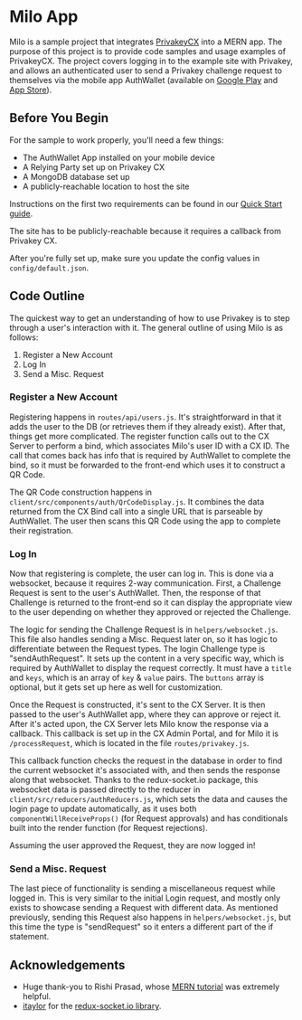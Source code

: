 # Milo App

Milo is a sample project that integrates [PrivakeyCX](https://www.privakey.com) into a MERN app. The purpose of this project is to provide code samples and usage examples of PrivakeyCX. The project covers logging in to the example site with Privakey, and allows an authenticated user to send a Privakey challenge request to themselves via the mobile app AuthWallet (available on [Google Play](https://play.google.com/store/apps/details?id=com.privakey.authwallet) and [App Store](https://apps.apple.com/us/app/authwallet/id1552057206)).

## Before You Begin

For the sample to work properly, you'll need a few things:

* The AuthWallet App installed on your mobile device
* A Relying Party set up on Privakey CX
* A MongoDB database set up
* A publicly-reachable location to host the site

Instructions on the first two requirements can be found in our [Quick Start guide](https://tech.privakey.com/cloudAdoption/pkCloudGettingStarted).

The site has to be publicly-reachable because it requires a callback from Privakey CX.

After you're fully set up, make sure you update the config values in `config/default.json`.

## Code Outline

The quickest way to get an understanding of how to use Privakey is to step through a user's interaction with it. The general outline of using Milo is as follows:

1. Register a New Account
1. Log In
1. Send a Misc. Request

### Register a New Account

Registering happens in `routes/api/users.js`. It's straightforward in that it adds the user to the DB (or retrieves them if they already exist). After that, things get more complicated. The register function calls out to the CX Server to perform a bind, which associates Milo's user ID with a CX ID. The call that comes back has info that is required by AuthWallet to complete the bind, so it must be forwarded to the front-end which uses it to construct a QR Code.

The QR Code construction happens in `client/src/components/auth/QrCodeDisplay.js`. It combines the data returned from the CX Bind call into a single URL that is parseable by AuthWallet. The user then scans this QR Code using the app to complete their registration.

### Log In

Now that registering is complete, the user can log in. This is done via a websocket, because it requires 2-way communication. First, a Challenge Request is sent to the user's AuthWallet. Then, the response of that Challenge is returned to the front-end so it can display the appropriate view to the user depending on whether they approved or rejected the Challenge.

The logic for sending the Challenge Request is in `helpers/websocket.js`. This file also handles sending a Misc. Request later on, so it has logic to differentiate between the Request types. The login Challenge type is "sendAuthRequest". It sets up the content in a very specific way, which is required by AuthWallet to display the request correctly. It must have a `title` and `keys`, which is an array of `key` & `value` pairs. The `buttons` array is optional, but it gets set up here as well for customization.

Once the Request is constructed, it's sent to the CX Server. It is then passed to the user's AuthWallet app, where they can approve or reject it. After it's acted upon, the CX Server lets Milo know the response via a callback. This callback is set up in the CX Admin Portal, and for Milo it is `/processRequest`, which is located in the file `routes/privakey.js`.

This callback function checks the request in the database in order to find the current websocket it's associated with, and then sends the response along that websocket. Thanks to the redux-socket.io package, this websocket data is passed directly to the reducer in `client/src/reducers/authReducers.js`, which sets the data and causes the login page to update automatically, as it uses both `componentWillReceiveProps()` (for Request approvals) and has conditionals built into the render function (for Request rejections).

Assuming the user approved the Request, they are now logged in!

### Send a Misc. Request

The last piece of functionality is sending a miscellaneous request while logged in. This is very similar to the initial Login request, and mostly only exists to showcase sending a Request with different data. As mentioned previously, sending this Request also happens in `helpers/websocket.js`, but this time the type is "sendRequest" so it enters a different part of the if statement.

## Acknowledgements

* Huge thank-you to Rishi Prasad, whose [MERN tutorial](https://blog.bitsrc.io/build-a-login-auth-app-with-mern-stack-part-1-c405048e3669) was extremely helpful.
* [itaylor](https://github.com/itaylor) for the [redux-socket.io library](https://github.com/itaylor/redux-socket.io).